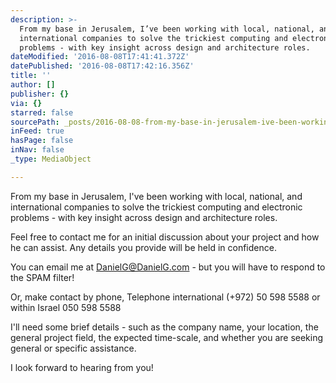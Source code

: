 ```yaml
---
description: >-
  From my base in Jerusalem, I’ve been working with local, national, and
  international companies to solve the trickiest computing and electronic
  problems - with key insight across design and architecture roles.
dateModified: '2016-08-08T17:41:41.372Z'
datePublished: '2016-08-08T17:42:16.356Z'
title: ''
author: []
publisher: {}
via: {}
starred: false
sourcePath: _posts/2016-08-08-from-my-base-in-jerusalem-ive-been-working-with-local-nat.md
inFeed: true
hasPage: false
inNav: false
_type: MediaObject

---
```

From my base in Jerusalem, I've been working with local, national, and international companies to solve the trickiest computing and electronic problems - with key insight across design and architecture roles.

Feel free to contact me for an initial discussion about your project and how he can assist. Any details you provide will be held in confidence.

You can email me at DanielG@DanielG.com - but you will have to respond to the SPAM filter!

Or, make contact by phone, Telephone international (+972) 50 598 5588 or within Israel 050 598 5588

I'll need some brief details - such as the company name, your location, the general project field, the expected time-scale, and whether you are seeking general or specific assistance.

I look forward to hearing from you!